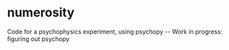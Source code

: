 # numerosity
Code for a psychophysics experiment, using psychopy
-- Work in progress: figuring out psychopy
